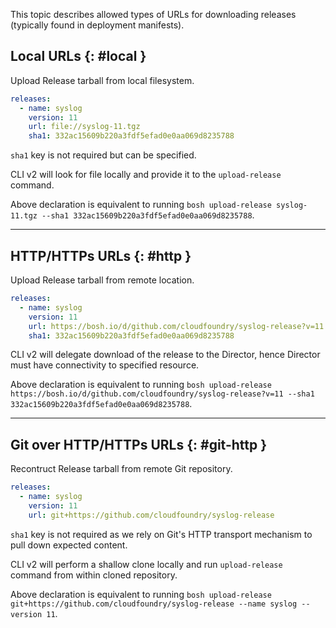 This topic describes allowed types of URLs for downloading releases (typically
found in deployment manifests).

## Local URLs {: #local }

Upload Release tarball from local filesystem.

```yaml
releases:
  - name: syslog
    version: 11
    url: file://syslog-11.tgz
    sha1: 332ac15609b220a3fdf5efad0e0aa069d8235788
```

`sha1` key is not required but can be specified.

CLI v2 will look for file locally and provide it to the `upload-release` command.

Above declaration is equivalent to running
`bosh upload-release syslog-11.tgz --sha1 332ac15609b220a3fdf5efad0e0aa069d8235788`.

---
## HTTP/HTTPs URLs {: #http }

Upload Release tarball from remote location.

```yaml
releases:
  - name: syslog
    version: 11
    url: https://bosh.io/d/github.com/cloudfoundry/syslog-release?v=11
    sha1: 332ac15609b220a3fdf5efad0e0aa069d8235788
```

CLI v2 will delegate download of the release to the Director, hence Director
must have connectivity to specified resource.

Above declaration is equivalent to running
`bosh upload-release https://bosh.io/d/github.com/cloudfoundry/syslog-release?v=11 --sha1 332ac15609b220a3fdf5efad0e0aa069d8235788`.

---
## Git over HTTP/HTTPs URLs {: #git-http }

Recontruct Release tarball from remote Git repository.

```yaml
releases:
  - name: syslog
    version: 11
    url: git+https://github.com/cloudfoundry/syslog-release
```

`sha1` key is not required as we rely on Git's HTTP transport mechanism to
pull down expected content.

CLI v2 will perform a shallow clone locally and run `upload-release` command
from within cloned repository.

Above declaration is equivalent to running
`bosh upload-release git+https://github.com/cloudfoundry/syslog-release --name syslog --version 11`.
